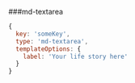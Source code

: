 ###md-textarea

```javascript
{
  key: 'someKey',
  type: 'md-textarea',
  templateOptions: {
    label: 'Your life story here'
  }
}
```